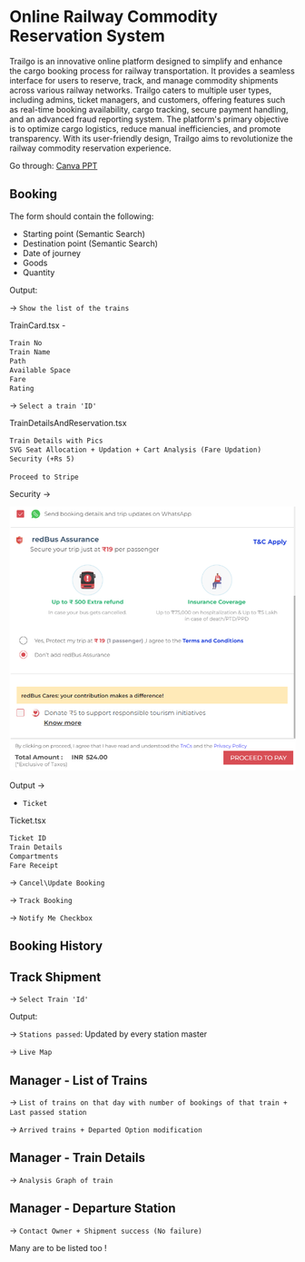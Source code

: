 # Online Railway Commodity Reservation System

Trailgo is an innovative online platform designed to simplify and enhance the cargo booking process for railway transportation. It provides a seamless interface for users to reserve, track, and manage commodity shipments across various railway networks. Trailgo caters to multiple user types, including admins, ticket managers, and customers, offering features such as real-time 
booking availability, cargo tracking, secure payment handling, and an advanced fraud reporting system. The platform's primary objective is to optimize cargo logistics, reduce manual inefficiencies, and promote transparency. With its user-friendly design, Trailgo aims to revolutionize the railway commodity reservation experience.


Go through: [Canva PPT](https://www.canva.com/design/DAGLgAmP4Qg/JO3mIcuB0Mt88famxqPO_g/view?utm_content=DAGLgAmP4Qg&utm_campaign=designshare&utm_medium=link&utm_source=editor)


## Booking 

The form should contain the following:

- Starting point (Semantic Search)
- Destination point (Semantic Search)
- Date of journey
- Goods 
- Quantity 

Output:

-> `Show the list of the trains`

TrainCard.tsx - 

```
Train No
Train Name
Path
Available Space
Fare
Rating
```

-> `Select a train 'ID'`

TrainDetailsAndReservation.tsx

```
Train Details with Pics
SVG Seat Allocation + Updation + Cart Analysis (Fare Updation)
Security (+Rs 5)

Proceed to Stripe
```
Security -> 

![alt text](image.png)

Output ->

- `Ticket`

Ticket.tsx

```
Ticket ID
Train Details
Compartments
Fare Receipt
```

-> `Cancel\Update Booking`

-> `Track Booking`

-> `Notify Me Checkbox`

## Booking History

## Track Shipment

-> `Select Train 'Id'`

Output:

-> `Stations passed`: Updated by every station master

-> `Live Map`

## Manager - List of Trains

-> `List of trains on that day with number of bookings of that train + Last passed station` 

-> `Arrived trains + Departed Option modification`

## Manager - Train Details

-> `Analysis Graph of train`

## Manager - Departure Station

-> `Contact Owner + Shipment success (No failure)`


Many are to be listed too !
